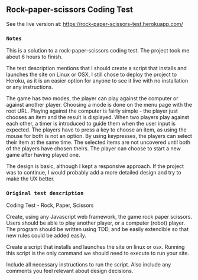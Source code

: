 ## Rock-paper-scissors Coding Test

See the live version at: https://rock-paper-scissors-test.herokuapp.com/

### `Notes`

This is a solution to a rock-paper-scissors coding test.
The project took me about 6 hours to finish.

The test description mentions that I should create a script that installs and launches the site on Linux or OSX, I still chose to deploy the project to Heroku, as it is an easier option for anyone to see it live with no installation or any instructions.

The game has two modes, the player can play against the computer or against another player. Choosing a mode is done on the menu page with the root URL. Playing against the computer is fairly simple - the player just chooses an item and the result is displayed. When two players play against each other, a timer is introduced to guide them when the user input is expected. The players have to press a key to choose an item, as using the mouse for both is not an option. By using keypresses, the players can select their item at the same time. The selected items are not uncovered until both of the players have chosen theirs. The player can choose to start a new game after having played one.

The design is basic, although I kept a responsive approach.
If the project was to continue, I would probably add a more detailed design and try to make the UX better.

### `Original test description`
Coding Test - Rock, Paper, Scissors

Create, using any Javascript web framework, the game rock paper scissors. Users should be able to play another player, or a computer (robot) player. The program should be written using TDD, and be easily extendible so that new rules
could be added easily.

Create a script that installs and launches the site on linux or osx. Running this script is
the only command we should need to execute to run your site.

Include all necessary instructions to run the script. Also include any comments you feel
relevant about design decisions.
